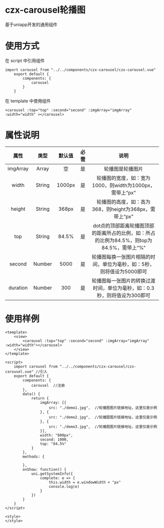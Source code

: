 # czx-carousel轮播图
基于uniapp开发的通用组件
# 使用方式
在 script 中引用组件
```
import carousel from "../../components/czx-carousel/czx-carousel.vue"
	export default {
		components: {
			carousel
		}
    }
```
在 template 中使用组件
```
<carousel :top="top" :second="second" :imgArray="imgArray" :width="width" ></carousel>
```
# 属性说明

| 属性 | 类型 | 默认值 | 必需 | 说明 |
| :----: | :----: | :----: | :----: | :----: |
| imgArray | Array | 空 | 是 | 轮播图是轮播图片 |
| width | String | 1000px | 是 | 轮播图的宽度，如：宽为1000，则width为1000px，需带上“px” |
| height | String | 368px | 是 | 轮播图的高度，如：高为368，则height为368px，需带上“px” |
| top | String | 84.5% | 是 | dot点的顶部距离轮播图顶部的距离所占的比例，如：所占的比例为84.5%，则top为84.5%，需带上“%” |
| second | Number | 5000 | 是 | 轮播图每换一张图片相隔的时间，单位为毫秒，如：5秒，则将值设为5000即可 |
| duration | Number | 300 | 是 | 轮播图每一张图片的转换过渡时间，单位为毫秒，如：0.3秒，则将值设为300即可 |

# 使用样例
```
<template>
	<view>
		<carousel :top="top" :second="second" :imgArray="imgArray" :width="width"></carousel>
	</view>
</template>

<script>
	import carousel from "../../components/czx-carousel/czx-carousel.vue" //引入
	export default {
		components: {
			carousel  //注册
		},
		data() {
			return {
				imgArray: [{
					src: "./demo1.jpg",  //轮播图图片链接地址，这里仅是示例
				}, {
					src: "./demo2.jpg",  //轮播图图片链接地址，这里仅是示例
				}, {
					src: "./demo3.jpg",  //轮播图图片链接地址，这里仅是示例
				}],
				width: "800px",
				second: 1000,
				top: "84.5%"
			}
		},
		methods: {

		},
		onShow: function() {
			uni.getSystemInfo({
				complete: e => {
					this.width = e.windowWidth + "px"
					console.log(e)
				}
			})
		}
	}
</script>

<style>
</style>

```

